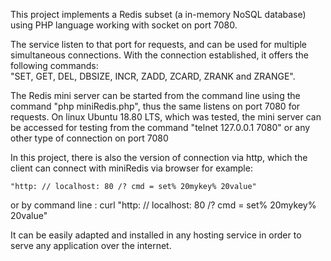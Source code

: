 This project implements a Redis subset (a in-memory NoSQL database) using PHP language working with socket on port 7080. 

The service listen to that port for requests, and can be used for multiple simultaneous connections. 
With the connection established, it offers the following commands:  
	"SET, GET, DEL, DBSIZE, INCR, ZADD, ZCARD, ZRANK and ZRANGE".

The Redis mini server can be started from the command line using the command "php <path> miniRedis.php", 
thus the same listens on port 7080 for requests. On linux Ubuntu 18.80 LTS, which was tested, the mini server can be accessed 
for testing from the command "telnet 127.0.0.1 7080" or any other type of connection on port 7080   


In this project, there is also the version of connection via http, which the client can connect with miniRedis via browser for example:

	"http: // localhost: 80 /? cmd = set% 20mykey% 20value" 

or by command line :
	curl "http: // localhost: 80 /? cmd = set% 20mykey% 20value"  

It can be easily adapted and installed in any hosting service in order to serve any application over the internet.